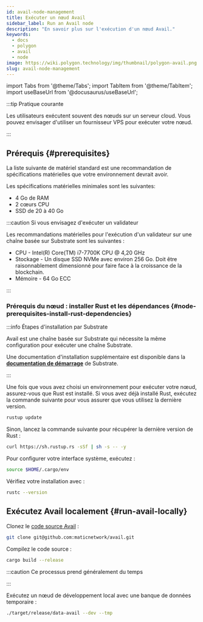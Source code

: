 ```yaml
---
id: avail-node-management
title: Exécuter un nœud Avail
sidebar_label: Run an Avail node
description: "En savoir plus sur l'exécution d'un nœud Avail."
keywords:
  - docs
  - polygon
  - avail
  - node
image: https://wiki.polygon.technology/img/thumbnail/polygon-avail.png
slug: avail-node-management
---
```

import Tabs from '@theme/Tabs';
import TabItem from '@theme/TabItem';
import useBaseUrl from '@docusaurus/useBaseUrl';

:::tip Pratique courante

Les utilisateurs exécutent souvent des nœuds sur un serveur cloud. Vous pouvez envisager d'utiliser un fournisseur VPS pour exécuter votre nœud.

:::

## Prérequis {#prerequisites}

La liste suivante de matériel standard est une recommandation de spécifications matérielles que votre environnement devrait
avoir.

Les spécifications matérielles minimales sont les suivantes:

* 4 Go de RAM
* 2 cœurs CPU
* SSD de 20 à 40 Go

:::caution Si vous envisagez d'exécuter un validateur

Les recommandations matérielles pour l'exécution d'un validateur sur une chaîne basée sur Substrate sont les suivantes :

* CPU - Intel(R) Core(TM) i7-7700K CPU @ 4,20 GHz
* Stockage - Un disque SSD NVMe avec environ 256 Go. Doit être raisonnablement dimensionné pour faire face à
la croissance de la blockchain.
* Mémoire - 64 Go ECC

:::

### Prérequis du nœud : installer Rust et les dépendances {#node-prerequisites-install-rust-dependencies}

:::info Étapes d'installation par Substrate

Avail est une chaîne basée sur Substrate qui nécessite la même configuration pour exécuter une chaîne Substrate.

Une documentation d'installation supplémentaire est disponible dans la
**[documentation de démarrage](https://docs.substrate.io/v3/getting-started/installation/)** de Substrate.

:::

Une fois que vous avez choisi un environnement pour exécuter votre nœud, assurez-vous que Rust est installé.
Si vous avez déjà installé Rust, exécutez la commande suivante pour vous assurer que vous utilisez la dernière version.

```sh
rustup update
```

Sinon, lancez la commande suivante pour récupérer la dernière version de Rust :

```sh
curl https://sh.rustup.rs -sSf | sh -s -- -y
```

Pour configurer votre interface système, exécutez :

```sh
source $HOME/.cargo/env
```

Vérifiez votre installation avec :

```sh
rustc --version
```

## Exécutez Avail localement {#run-avail-locally}

Clonez le [code source Avail](https://github.com/maticnetwork/avail) :

```sh
git clone git@github.com:maticnetwork/avail.git
```

Compilez le code source :

```sh
cargo build --release
```

:::caution Ce processus prend généralement du temps

:::

Exécutez un nœud de développement local avec une banque de données temporaire :

```sh
./target/release/data-avail --dev --tmp
```
